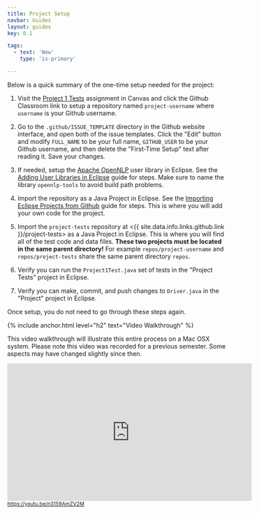 ```yaml
---
title: Project Setup
navbar: Guides
layout: guides
key: 0.1

tags:
  - text: 'New'
    type: 'is-primary'

---
```


Below is a quick summary of the one-time setup needed for the project:

  1. Visit the [Project 1 Tests](https://usfca.instructure.com/courses/1586786/assignments/6871432) assignment in Canvas and click the Github Classroom link to setup a repository named `project-username` where `username` is your Github username.

  1. Go to the `.github/ISSUE_TEMPLATE` directory in the Github website interface, and open both of the issue templates. Click the "Edit" button and modify `FULL_NAME` to be your full name, `GITHUB_USER` to be your Github username, and then delete the "First-Time Setup" text after reading it. Save your changes.

  1. If needed, setup the [Apache OpenNLP](http://opennlp.apache.org/) user library in Eclipse. See the [Adding User Libraries in Eclipse](/guides/eclipse/adding-user-libraries-in-eclipse.html) guide for steps. Make sure to name the library `opennlp-tools` to avoid build path problems.

  1. Import the repository as a Java Project in Eclipse. See the [Importing Eclipse Projects from Github](/guides/eclipse/importing-eclipse-projects-from-github.html) guide for steps. This is where you will add your own code for the project.

  1. Import the `project-tests` repository at <{{ site.data.info.links.github.link }}/project-tests> as a Java Project in Eclipse. This is where you will find all of the test code and data files. **These two projects must be located in the same parent directory!** For example `repos/project-username` and `repos/project-tests` share the same parent directory `repos`.

  1. Verify you can run the `Project1Test.java` set of tests in the "Project Tests" project in Eclipse.

  1. Verify you can make, commit, and push changes to `Driver.java` in the "Project" project in Eclipse.

Once setup, you do not need to go through these steps again.

{% include anchor.html level="h2" text="Video Walkthrough" %}

This video walkthrough will illustrate this entire process on a Mac OSX system. Please note this video was recorded for a previous semester. Some aspects may have changed slightly since then.

<div>
  <iframe width="560" height="315" src="https://www.youtube.com/embed/n3159AmZV2M?rel=0" frameborder="0" allow="autoplay; encrypted-media" allowfullscreen style="height: 315px;"></iframe>
  <br/>
  <small><a href="https://youtu.be/n3159AmZV2M"><i class="fab fa-youtube"></i> https://youtu.be/n3159AmZV2M</a></small>
</div>

<br/>
